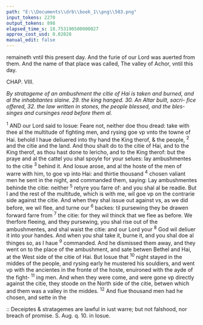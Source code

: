```yaml
---
path: "E:\\Documents\\drb\\book_1\\png\\503.png"
input_tokens: 2270
output_tokens: 898
elapsed_time_s: 18.753190500000027
approx_cost_usd: 0.02028
manual_edit: false
---
```

remaineth vntil this present day. And the furie of our Lord
was auerted from them. And the name of that place was
called, The valley of Achor, vntil this day.

CHAP. VIII.

*By stratageme of an ambushment the citie of Hai is taken and burned, and al
the inhabitantes slaine. 29. the king hanged. 30. An Altar built, sacri-
fice offered, 32. the law written in stones, the people blessed, and the bles-
singes and cursinges read before them al.*

<sup>1</sup> AND our Lord said to Iosue: Feare not, neither doe
thou dread: take with thee al the multitude of fighting
men, and rysing goe vp vnto the towne of Hai. behold I
haue deliuered into thy hand the King therof, & the people,
<sup>2</sup> and the citie and the land. And thou shalt do to the citie
of Hai, and to the King therof, as thou hast done to Iericho,
and to the King therof: but the praye and al the cattel you
shal spoyle for your selues: lay ambushmentes to the citie
<sup>3</sup> behind it. And Iosue arose, and al the hoste of the men of
warre with him, to goe vp into Hai: and thirtie thousand
<sup>4</sup> chosen valiant men he sent in the night, and commanded
them, saying: Lay ambushmentes behinde the citie: neither
<sup>5</sup> retyre you farre of: and you shal al be readie. But I and
the rest of the multitude, which is with me, wil goe vp on the
contrarie side against the citie. And when they shal issue out
against vs, as we did before, we wil flee, and turne our
<sup>6</sup> backes: til pursewing they be drawen forward farre from
<sup>7</sup> the citie: for they wil thinck that we flee as before. We
therfore fleeing, and they pursewing, you shal rise out of the
ambushmentes, and shal waist the citie: and our Lord your
<sup>8</sup> God wil deliuer it into your handes. And when you shal
take it, burne it, and you shal doe al thinges so, as I haue
<sup>9</sup> commanded. And he dismissed them away, and they went
on to the place of the ambushment, and sate betwen Bethel
and Hai, at the West side of the citie of Hai. But Iosue that
<sup>10</sup> night stayed in the middes of the people, and rysing early
he mustered his souldiers, and went vp with the ancientes in
the fronte of the hoste, enuironed with the ayde of the fight-
<sup>11</sup> ing men. And when they were come, and were gone vp
directly against the citie, they stoode on the North side of the
citie, betwen which and them was a valley in the middes.
<sup>12</sup> And fiue thousand men had he chosen, and sette in the

<aside>:: Deceiptes &
stratagemes
are lawful in
iust warre; but
not falshood,
nor breach of
promise. S.
Aug. q. 10. in
Iosue.</aside>

[^1]: These fiue
thousand were
part of the
thirtie thousand
mentioned v. 3.
as appeareth
v. 13.